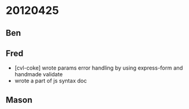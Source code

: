 # 20120425

## Ben



## Fred
- [cvl-coke] wrote params error handling by using express-form and handmade validate
- wrote a part of js syntax doc



## Mason